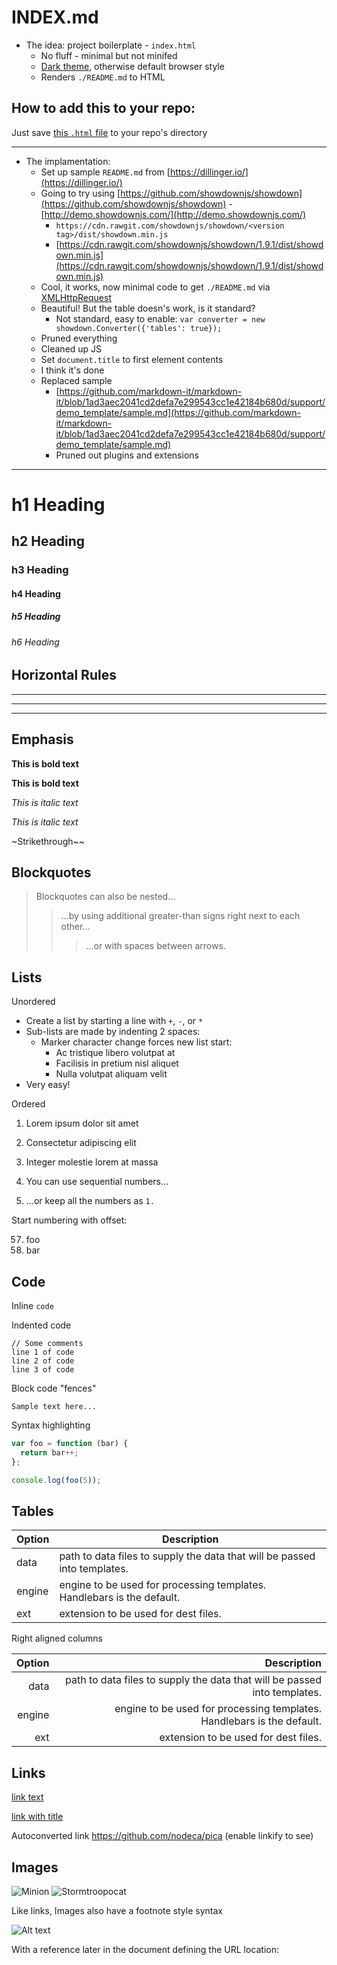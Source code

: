 # INDEX.md

- The idea: project boilerplate - `index.html`
	- No fluff - minimal but not minifed
	- [Dark theme](https://gist.github.com/VSharapov/1405184e3e4005425e9ab0750c2060fe), otherwise default browser style
	- Renders `./README.md` to HTML

## How to add this to your repo:

Just save [this `.html` file](https://raw.githubusercontent.com/VSharapov/INDEXmd/master/index.html) to your repo's directory

---

- The implamentation:
	- Set up sample `README.md` from [https://dillinger.io/](https://dillinger.io/)
	- Going to try using [https://github.com/showdownjs/showdown](https://github.com/showdownjs/showdown) - [http://demo.showdownjs.com/](http://demo.showdownjs.com/)
		- `https://cdn.rawgit.com/showdownjs/showdown/<version tag>/dist/showdown.min.js`
		- [https://cdn.rawgit.com/showdownjs/showdown/1.9.1/dist/showdown.min.js](https://cdn.rawgit.com/showdownjs/showdown/1.9.1/dist/showdown.min.js)
	- Cool, it works, now minimal code to get `./README.md` via [XMLHttpRequest](https://developer.mozilla.org/en-US/docs/Web/API/XMLHttpRequest/Using_XMLHttpRequest)
	- Beautiful! But the table doesn's work, is it standard?
		- Not standard, easy to enable: `var converter = new showdown.Converter({'tables': true});`
	- Pruned everything
	- Cleaned up JS
	- Set `document.title` to first element contents
	- I think it's done
	- Replaced sample 
		- [https://github.com/markdown-it/markdown-it/blob/1ad3aec2041cd2defa7e299543cc1e42184b680d/support/demo_template/sample.md](https://github.com/markdown-it/markdown-it/blob/1ad3aec2041cd2defa7e299543cc1e42184b680d/support/demo_template/sample.md)
		- Pruned out plugins and extensions

---

# h1 Heading
## h2 Heading
### h3 Heading
#### h4 Heading
##### h5 Heading
###### h6 Heading


## Horizontal Rules

___

---

***


## Emphasis

**This is bold text**

__This is bold text__

*This is italic text*

_This is italic text_

~Strikethrough~~


## Blockquotes


> Blockquotes can also be nested...
>> ...by using additional greater-than signs right next to each other...
> > > ...or with spaces between arrows.


## Lists

Unordered

+ Create a list by starting a line with `+`, `-`, or `*`
+ Sub-lists are made by indenting 2 spaces:
  - Marker character change forces new list start:
    * Ac tristique libero volutpat at
    + Facilisis in pretium nisl aliquet
    - Nulla volutpat aliquam velit
+ Very easy!

Ordered

1. Lorem ipsum dolor sit amet
2. Consectetur adipiscing elit
3. Integer molestie lorem at massa


1. You can use sequential numbers...
1. ...or keep all the numbers as `1.`

Start numbering with offset:

57. foo
1. bar


## Code

Inline `code`

Indented code

    // Some comments
    line 1 of code
    line 2 of code
    line 3 of code


Block code "fences"

```
Sample text here...
```

Syntax highlighting

``` js
var foo = function (bar) {
  return bar++;
};

console.log(foo(5));
```

## Tables

| Option | Description |
| ------ | ----------- |
| data   | path to data files to supply the data that will be passed into templates. |
| engine | engine to be used for processing templates. Handlebars is the default. |
| ext    | extension to be used for dest files. |

Right aligned columns

| Option | Description |
| ------:| -----------:|
| data   | path to data files to supply the data that will be passed into templates. |
| engine | engine to be used for processing templates. Handlebars is the default. |
| ext    | extension to be used for dest files. |


## Links

[link text](http://dev.nodeca.com)

[link with title](http://nodeca.github.io/pica/demo/ "title text!")

Autoconverted link https://github.com/nodeca/pica (enable linkify to see)


## Images

![Minion](https://octodex.github.com/images/minion.png)
![Stormtroopocat](https://octodex.github.com/images/stormtroopocat.jpg "The Stormtroopocat")

Like links, Images also have a footnote style syntax

![Alt text][id]

With a reference later in the document defining the URL location:

[id]: https://octodex.github.com/images/dojocat.jpg  "The Dojocat"

